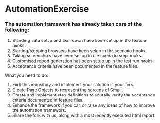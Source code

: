 # AutomationExercise

### The automation framework has already taken care of the following:

1. Standing data setup and tear-down have been set up in the feature hooks.
2. Starting/stopping browsers have been setup in the scenario hooks.
3. Taking screenshots have been set up in the scenario step hooks.
4. Customised report generation has been setup up in the test run hooks.
5. Acceptance criteria have been documented in the feature files.
 
What you need to do:

1. Fork this repository and implement your solution in your fork.
2. Create Page Objects to represent the screens of Gmail.
3. Create and implement step definitions to acutally verify the acceptance criteria documented in feature files.
4. Enhance the framework if you can or raise any ideas of how to improve the automation framework.
5. Share the fork with us, along with a most recently executed html report.
